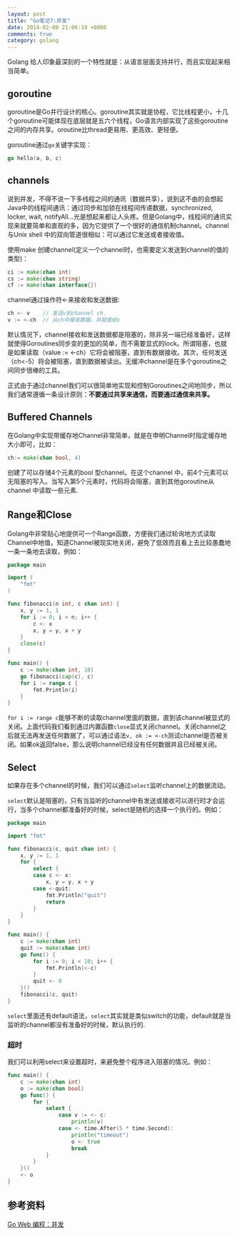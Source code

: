 ```yaml
---
layout: post
title: "Go笔记7:并发"
date: 2014-02-08 21:06:19 +0800
comments: true
category: golang 
---
```

Golang 给人印象最深刻的一个特性就是：从语言层面支持并行，而且实现起来相当简单。

## goroutine
goroutine是Go并行设计的核心。goroutine其实就是协程，它比线程更小，十几个goroutine可能体现在底层就是五六个线程，Go语言内部实现了这些goroutine之间的内存共享。oroutine比thread更易用、更高效、更轻便。

goroutine通过`go`关键字实现：

```go  
go hello(a, b, c)  
```  
<!--more-->
## channels
说到并发，不得不说一下多线程之间的通讯（数据共享），说到这不由的会想起Java中的线程间通讯：通过同步和加锁在线程间传递数据，synchronized, locker, wait, notifyAll...光是想起来都让人头疼。但是Golang中，线程间的通讯实现来就要简单和直观的多，因为它提供了一个很好的通信机制channel。channel与Unix shell 中的双向管道很相似：可以通过它发送或者接收值。

使用make 创建channel(定义一个channel时，也需要定义发送到channel的值的类型)：

```go
ci := make(chan int)  
cs := make(chan string)  
cf := make(chan interface{})  
```

channel通过操作符<-来接收和发送数据:

```go
ch <- v    // 发送v到channel ch.  
v := <-ch  // 从ch中接收数据，并赋值给v  
```

默认情况下，channel接收和发送数据都是阻塞的，除非另一端已经准备好，这样就使得Goroutines同步变的更加的简单，而不需要显式的lock。所谓阻塞，也就是如果读取（value := <-ch）它将会被阻塞，直到有数据接收。其次，任何发送（ch<-5）将会被阻塞，直到数据被读出。无缓冲channel是在多个goroutine之间同步很棒的工具。

正式由于通过channel我们可以很简单地实现和控制Goroutines之间地同步，所以我们通常遵循一条设计原则：**不要通过共享来通信，而要通过通信来共享。**

## Buffered Channels
在Golang中实现带缓存地Channel非常简单，就是在申明Channel时指定缓存地大小即可，比如：

```go
ch:= make(chan bool, 4)   
```

创建了可以存储4个元素的bool 型channel。在这个channel 中，前4个元素可以无阻塞的写入。当写入第5个元素时，代码将会阻塞，直到其他goroutine从channel 中读取一些元素.

## Range和Close
Golang中非常贴心地提供可一个Range函数，方便我们通过轮询地方式读取Channel中地值，知道Channel被现实地关闭，避免了低效而且看上去比较愚蠢地一条一条地去读取，例如：

```go  
package main

import (
    "fmt"
)

func fibonacci(n int, c chan int) {
    x, y := 1, 1
    for i := 0; i < n; i++ {
        c <- x
        x, y = y, x + y
    }
    close(c)
}

func main() {
    c := make(chan int, 10)
    go fibonacci(cap(c), c)
    for i := range c {
        fmt.Println(i)
    }
}
```

`for i := range c`能够不断的读取channel里面的数据，直到该channel被显式的关闭。上面代码我们看到通过内置函数`close`显式关闭channel。关闭channel之后就无法再发送任何数据了，可以通过语法`v, ok := <-ch`测试channel是否被关闭。如果ok返回false，那么说明channel已经没有任何数据并且已经被关闭。

## Select
如果存在多个channel的时候，我们可以通过`select`监听channel上的数据流动。

`select`默认是阻塞的，只有当监听的channel中有发送或接收可以进行时才会运行，当多个channel都准备好的时候，select是随机的选择一个执行的。例如：

```go   
package main

import "fmt"

func fibonacci(c, quit chan int) {
    x, y := 1, 1
    for {
        select {
        case c <- x:
            x, y = y, x + y
        case <-quit:
            fmt.Println("quit")
            return
        }
    }
}

func main() {
    c := make(chan int)
    quit := make(chan int)
    go func() {
        for i := 0; i < 10; i++ {
            fmt.Println(<-c)
        }
        quit <- 0
    }()
    fibonacci(c, quit)
}
```

`select`里面还有default语法，`select`其实就是类似switch的功能，default就是当监听的channel都没有准备好的时候，默认执行的.

### 超时
我们可以利用select来设置超时，来避免整个程序进入阻塞的情况。例如：

```go  
func main() {
    c := make(chan int)
    o := make(chan bool)
    go func() {
        for {
            select {
                case v := <- c:
                    println(v)
                case <- time.After(5 * time.Second):
                    println("timeout")
                    o <- true
                    break
            }
        }
    }()
    <- o
}
```

## 参考资料

[Go Web 编程：并发](https://github.com/astaxie/build-web-application-with-golang/blob/master/ebook/02.7.md)